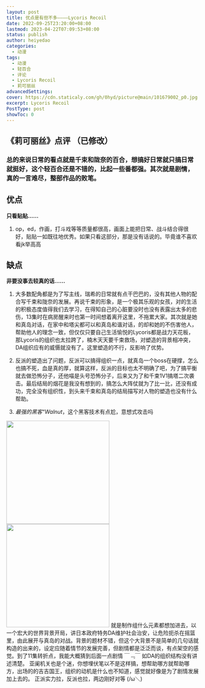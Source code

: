 ```yaml
---
layout: post
title: 优点是有但不多————Lycoris Recoil
date: 2022-09-25T23:20:00+08:00
lastmod: 2023-04-22T07:09:53+08:00
status: publish
author: heiyedao
categories: 
  - 动漫
tags: 
  - 动漫
  - 轻百合
  - 评论
  - Lycoris Recoil
  - 莉可丽丝
advancedSettings: 
cover: https://cdn.staticaly.com/gh/0hyd/picture@main/101679002_p0.jpg
excerpt: Lycoris Recoil
PostType: post
showToc: 0
---
```


## 《莉可丽丝》点评 （已修改）

### 总的来说日常的看点就是千束和陇奈的百合，想搞好日常就只搞日常就挺好，这个轻百合还是不错的，比起一些番都强。其次就是剧情，真的一言难尽，整部作品的败笔。

## 优点
**只看贴贴……**

1. op，ed，作画，打斗戏等等质量都很高，画面上能把日常、战斗结合得很好，贴贴一如既往地优秀。如果只看这部分，那是没有话说的。毕竟谁不喜欢看jk举高高

## 缺点
**非要没事去较真的话……**
1. 大多数配角都是为了写主线，瑞希的日常就有点干巴巴的，没有其他人物的配合写千束和陇奈的发展。再说千束的形象，是一个极其乐观的女孩，对的生活的积极态度值得我们去学习，在得知自己的心脏要没时也没有表露出太多的悲伤，13集时在病房醒来时也第一时间想着离开这里，不拖累大家。其次就是她和真岛对话，在家中和塔尖都可以和真岛和谐对话，的却和她的不伤害他人，帮助他人的理念一致，但仅仅只要自己生活愉悦的Lycoris都是战力天花板，那Lycoris的组织也太拉跨了，楠木天天要千束救场，对塑造的背景相冲突，DA组织应有的威慑就没有了。这里塑造的不行，反影响了优势。

2. 反派的塑造出了问题，反派可以搞得组织一点，就真岛一个boss在硬撑，怎么也搞不死，血是真的厚，就算这样，反派的目标也太不明确了吧，为了搞平衡就去做恐怖分子，还他喵是头号恐怖分子，后来又为了和千束1V1搞塔二次袭击。最后结局的烟花是我没有想到的，搞怎么大阵仗就为了比一比，还没有成功，完全没有组织性，到头来千束和真岛的结局描写对人物的塑造也没有什么帮助。
3. *最强的黑客“Walnut*，这个黑客技术有点尬，意想式攻击吗
<img src="https://img.imgdd.com/95b4cb86-c048-4a44-a832-e1392c14640b.jpg" height="270"/>
<img src="https://img.imgdd.com/e31096db-9cb7-4e3f-9733-a584742bb0f9.jpg" height="270"/>
就是制作组什么元素都想加进去，以一个宏大的世界背景开局，讲日本政府特务DA维护社会治安，让危险扼杀在摇篮里，由此展开与真岛的对战。背景的题材不错，但这个大背景不是简单的几句话就构造的出来的，设定应随着情节的发展完善，但剧情都是泛泛而谈，有点架空的感觉。到了11集转折点，我能大概猜到后面一点剧情 ￣﹃￣
如DA的组织结构没有讲述清楚。
亚阑机关也是个迷，你想埋伏笔以不是这样搞，想帮助哪方就帮助哪方，出场的的吉吉国王，组织的动机是什么也不知道，感觉就好像是为了剧情发展加上去的。
正派实力拉，反派也拉，两边刚好对等 (/ω＼)
